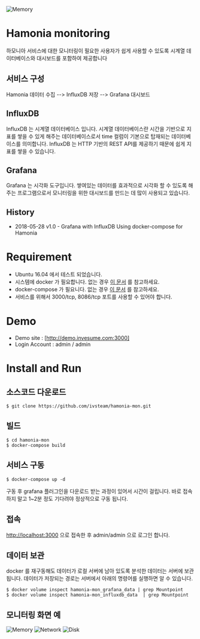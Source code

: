 ![Memory](https://github.com/ivsteam/hamonia-mon/blob/master/imgs/mem.png)

# Hamonia monitoring
하모니아 서비스에 대한 모니터링이 필요한 사용자가 쉽게 사용할 수 있도록 시계열 데이터베이스와 대시보드를 포함하여 제공합니다

## 서비스 구성
Hamonia 데이터 수집 --> InfluxDB 저장 --> Grafana 대시보드

## InfluxDB
InfluxDB 는 시계열 데이터베이스 입니다.
시계열 데이터베이스란 시간을 기반으로 지표를 쌓을 수 있게 해주는 데이터베이스로서 time 컬럼이 기본으로 탑재되는 데이터베이스를 의미합니다.
InfluxDB 는 HTTP 기반의 REST API를 제공하기 때문에 쉽게 지표를 쌓을 수 있습니다.

## Grafana
Grafana 는 시각화 도구입니다. 
쌓여있는 데이터를 효과적으로 시각화 할 수 있도록 해주는 프로그램으로서 모니터링을 위한 대시보드를 만드는 데 많이 사용되고 있습니다.

## History
* 2018-05-28 v1.0 - Grafana with InfluxDB Using docker-compose for Hamonia


# Requirement
- Ubuntu 16.04 에서 테스트 되었습니다.
- 시스템에 docker 가 필요합니다. 없는 경우 [이 문서](https://docs.docker.com/install/linux/docker-ce/ubuntu/) 를 참고하세요.
- docker-compose 가 필요니다. 없는 경우 [이 문서](https://docs.docker.com/compose/install/#install-compose) 를 참고하세요.
- 서비스를 위해서 3000/tcp, 8086/tcp 포트를 사용할 수 있어야 합니다. 


# Demo
- Demo site : [http://demo.invesume.com:3000]
- Login Account : admin / admin


# Install and Run

## 소스코드 다운로드
```
$ git clone https://github.com/ivsteam/hamonia-mon.git
```

## 빌드
```
$ cd hamonia-mon
$ docker-compose build
```

## 서비스 구동
```
$ docker-compose up -d
```
구동 후 grafana 플러그인을 다운로드 받는 과정이 있어서 시간이 걸립니다.
바로 접속하지 말고 1~2분 정도 기다려야 정상적으로 구동 됩니다.

## 접속

[http://localhost:3000](http://localhost:3000) 으로 접속한 후 admin/admin 으로 로그인 합니다.

## 데이터 보관
docker 를 재구동해도 데이터가 로컬 서버에 남아 있도록 분석한 데이터는 서버에 보관됩니다.
데이터가 저장되는 경로는 서버에서 아래의 명령어를 실행하면 알 수 있습니다.
```
$ docker volume inspect hamonia-mon_grafana_data | grep Mountpoint
$ docker volume inspect hamonia-mon_influxdb_data  | grep Mountpoint
```


## 모니터링 화면 예

![Memory](https://github.com/ivsteam/hamonia-mon/blob/master/imgs/mem.png)
![Network](https://github.com/ivsteam/hamonia-mon/blob/master/imgs/network.png)
![Disk](https://github.com/ivsteam/hamonia-mon/blob/master/imgs/du.png)


